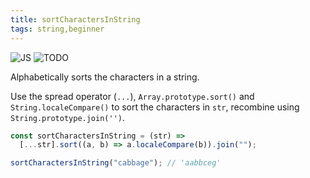```yaml
---
title: sortCharactersInString
tags: string,beginner
---
```


![JS](https://img.shields.io/badge/supports-javascript-yellow.svg?style=flat-square)
![TODO](https://img.shields.io/badge///TODO-blue.svg?style=flat-square)

Alphabetically sorts the characters in a string.

Use the spread operator (`...`), `Array.prototype.sort()` and `String.localeCompare()` to sort the characters in `str`, recombine using `String.prototype.join('')`.

```js
const sortCharactersInString = (str) =>
  [...str].sort((a, b) => a.localeCompare(b)).join("");
```

```js
sortCharactersInString("cabbage"); // 'aabbceg'
```
